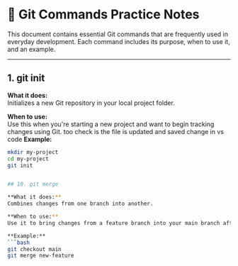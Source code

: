 # 📘 Git Commands Practice Notes

This document contains essential Git commands that are frequently used in everyday development. Each command includes its purpose, when to use it, and an example.

---

## 1. git init

**What it does:**  
Initializes a new Git repository in your local project folder.

**When to use:**  
Use this when you're starting a new project and want to begin tracking changes using Git. 
too check is the file is updated and saved change in vs code
**Example:**
```bash
mkdir my-project
cd my-project
git init


## 10. git merge

**What it does:**  
Combines changes from one branch into another.

**When to use:**  
Use it to bring changes from a feature branch into your main branch after finishing development.

**Example:**
```bash
git checkout main
git merge new-feature
